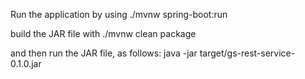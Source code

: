 Run the application by using  ./mvnw spring-boot:run

build the JAR file with   ./mvnw clean package

and then run the JAR file, as follows: java -jar target/gs-rest-service-0.1.0.jar
